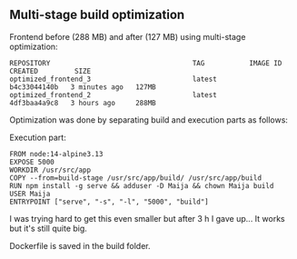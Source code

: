 ## Multi-stage build optimization

Frontend before (288 MB) and after (127 MB) using multi-stage optimization:
````
REPOSITORY                                   TAG           IMAGE ID       CREATED         SIZE
optimized_frontend_3                         latest        b4c33044140b   3 minutes ago   127MB
optimized_frontend_2                         latest        4df3baa4a9c8   3 hours ago     288MB
````
Optimization was done by separating build and execution parts as follows:

Execution part:
````
FROM node:14-alpine3.13
EXPOSE 5000
WORKDIR /usr/src/app
COPY --from=build-stage /usr/src/app/build/ /usr/src/app/build
RUN npm install -g serve && adduser -D Maija && chown Maija build
USER Maija
ENTRYPOINT ["serve", "-s", "-l", "5000", "build"]
````
I was trying hard to get this even smaller but after 3 h I gave up... It works but it's still quite big.

Dockerfile is saved in the build folder.
